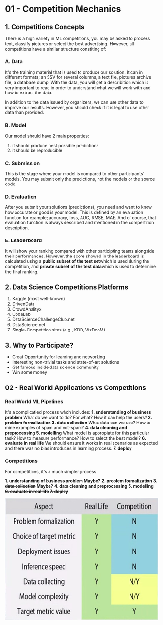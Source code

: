 # 01 - Competition Mechanics

## 1. Competitions Concepts

There is a high variety in ML competitions, you may be asked to process text, classify pictures or select the best advertising. However, all competitions have a similar structure constiting of:

### A. Data

It's the training material that is used to produce our solution. It can in different formats; an SSV for several columns, a text file, pictures archive file, a database dump. With the data, you will get a describition which is very important to read in order to understand what we will work with and how to extract the data.

In addition to the data issued by organizers, we can use other data to improve our results. However, you should check if it is legal to use other data than provided.


### B. Model

Our model should have 2 main properties:
1. it should produce best possible predictions
2. it should be reproducible

### C. Submission

This is the stage where your model is compared to other participants' models. You may submit only the predictions, not the models or the source code.

### D. Evaluation

After you submit your solutions (predictions), you need and want to know how accurate or good is your model. This is defined by an evaluation function for example; accuracy, loss, AUC, RMSE, MAE. And of course, that evaluation function is always described and mentioned in the compertition description.

### E. Leaderboard

It will show your ranking compared with other participting teams alongside their performances. However, the score showed in the leaderboard is calculated using a **public subset of the test set**which is used during the competition, and **private subset of the test data**which is used to determine the final ranking.


## 2. Data Science Competitions Platforms

1. Kaggle (most well-known)
2. DrivenData
3. CrowdAnalityx
4. CodaLab
5. DataScienceChallengeClub.net
6. DataScience.net
7. Single-Competition sites (e.g., KDD, VizDooM)


## 3. Why to Participate?

* Great Opportunity for learning and networking
* Interesting non-trivial tasks and state-of-art solutions
* Get famous inside data science community
* Win some money

## 02 - Real World Applications vs Competitions

### Real World ML Pipelines

It's a complicatied process whch includes:
**1. understanding of business problem**
What do we want to do? For what? How it can help the users?
**2. problem formalization**
**3. data collection**
What data can we use? How to mine examples of spam and not-spam?
**4. data cleaning and preprocessing**
**5. modelling**
What model is appropiate for this particular task? How to measure performance? How to select the best model?
**6. evaluate in real life**
We should ensure it works in real scenarios as expected and there was no bias introduces in learning process.
**7. deploy**

### Competitions

For competitions, it's a much simpler process

**<del>1. understanding of business problem</del> Maybe?**
**<del>2. problem formalization</del>**
**<del>3. data collection</del> Maybe?**
**4. data cleaning and preprocessing**
**5. modelling**
**<del>6. evaluate in real life</del>**
**<del>7. deploy</del>**

<p align="center">
<img src = "assets/real-world-vs-competitions.jpg" height = 400>
</p>

